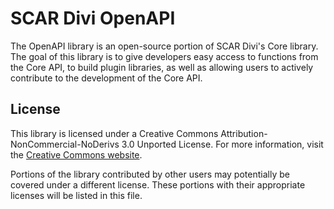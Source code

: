 SCAR Divi OpenAPI
=================

The OpenAPI library is an open-source portion of SCAR Divi's Core library. 
The goal of this library is to give developers easy access to functions from
the Core API, to build plugin libraries, as well as allowing users to actively
contribute to the development of the Core API.

License
-------

This library is licensed under a Creative Commons Attribution-NonCommercial-NoDerivs 3.0 Unported License.
For more information, visit the [Creative Commons website](http://creativecommons.org/licenses/by-nc-nd/3.0/).

Portions of the library contributed by other users may potentially be covered under a different license.
These portions with their appropriate licenses will be listed in this file.
